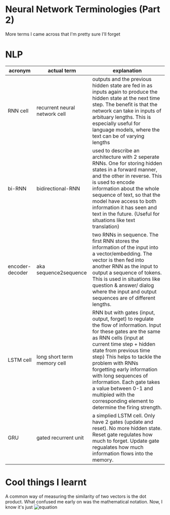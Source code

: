 # Neural Network Terminologies (Part 2)

More terms I came across that I'm pretty sure I'll forget

# NLP

| acronym        |actual term | explanation   |
|-------------|-------------|-------------|
| RNN cell | recurrent neural network cell | outputs and the previous hidden state are fed in as inputs again to produce the hidden state at the next time step. The benefit is that the network can take in inputs of arbituary lengths. This is especially useful for language models, where the text can be of varying lengths |  
| bi-RNN | bidirectional-RNN | used to describe an architecture with 2 seperate RNNs. One for storing hidden states in a forward manner, and the other in reverse. This is used to encode information about the whole sequence of text, so that the model have access to both information it has seen and text in the future. (Useful for situations like text translation) | 
| encoder-decoder | aka sequence2sequence | two RNNs in sequence. The first RNN stores the information of the input into a vector/embedding. The vector is then fed into another RNN as the input to output a sequence of tokens. This is used in situations like question & answer/ dialog where the input and output sequences are of different lengths. | 
| LSTM cell | long short term memory cell | RNN but with gates (input, output, forget) to regulate the flow of information. Input for these gates are the same as RNN cells (input at current time step + hidden state from previous time step) This helps to tackle the problem with RNNs forgetting early information with long sequences of information. Each gate takes a value between 0-1 and multipied with the corresponding element to determine the firing strength. |
| GRU | gated recurrent unit | a simplied LSTM cell. Only have 2 gates (update and reset). No more hidden state. Reset gate regulates how much to forget. Update gate regualates how much information flows into the memory. |


# Cool things I learnt
A common way of measuring the similarity of two vectors is the dot product. What confused me early on was the mathematical notation. Now, I know it's just ![equation](https://latex.codecogs.com/png.image?%5Cdpi%7B110%7D%20%5Ctextbf%7Bp%7D%20%5Ccdot%20%5Ctextbf%7Bq%7D%20=%20%5Cmathbf%7Bp%7D%5E%5Cintercal%20%5Cmathbf%7Bq%7D)
